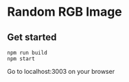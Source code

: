 # Random RGB Image

## 

## Get started
```
npm run build
npm start
```
Go to localhost:3003 on your browser


